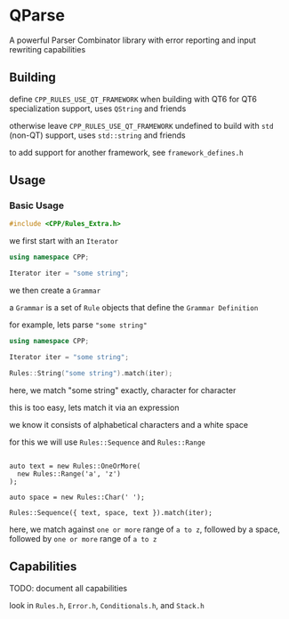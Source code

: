 # QParse
A powerful Parser Combinator library with error reporting and input rewriting capabilities

## Building

define `CPP_RULES_USE_QT_FRAMEWORK` when building with QT6 for QT6 specialization support, uses `QString` and friends

otherwise leave `CPP_RULES_USE_QT_FRAMEWORK` undefined to build with `std` (non-QT) support, uses `std::string` and friends

to add support for another framework, see `framework_defines.h`

## Usage

### Basic Usage

```cpp
#include <CPP/Rules_Extra.h>
```

we first start with an `Iterator`

```cpp
using namespace CPP;

Iterator iter = "some string";
```

we then create a `Grammar`

a `Grammar` is a set of `Rule` objects that define the `Grammar Definition`

for example, lets parse `"some string"`

```cpp
using namespace CPP;

Iterator iter = "some string";

Rules::String("some string").match(iter);
```

here, we match "some string" exactly, character for character

this is too easy, lets match it via an expression

we know it consists of alphabetical characters and a white space

for this we will use `Rules::Sequence` and `Rules::Range`

```

auto text = new Rules::OneOrMore(
  new Rules::Range('a', 'z')
);

auto space = new Rules::Char(' ');

Rules::Sequence({ text, space, text }).match(iter);
```

here, we match against `one or more` range of `a to z`, followed by a space, followed by `one or more` range of `a to z`

## Capabilities

TODO: document all capabilities

look in `Rules.h`, `Error.h`, `Conditionals.h`, and `Stack.h`
